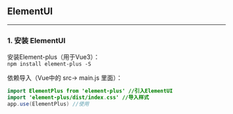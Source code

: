 ## ElementUI
---
### 1. 安装 ElementUI
安装Element-plus（用于Vue3）：  
`npm install element-plus -S`

依赖导入（Vue中的 src-> main.js 里面）：
```java
import ElementPlus from 'element-plus' //引入ElementUI
import 'element-plus/dist/index.css' //导入样式
app.use(ElementPlus) //使用
```
